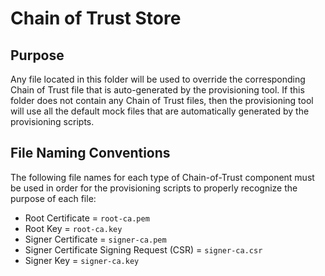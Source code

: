 # Chain of Trust Store

## Purpose

Any file located in this folder will be used to override the corresponding Chain of Trust file that is auto-generated by the provisioning tool.
If this folder does not contain any Chain of Trust files, then the provisioning tool will use all the default mock files that are automatically generated by the provisioning scripts.

## File Naming Conventions

The following file names for each type of Chain-of-Trust component must be used in order for the provisioning scripts to properly recognize the purpose of each file:

- Root Certificate = `root-ca.pem`
- Root Key = `root-ca.key`
- Signer Certificate = `signer-ca.pem`
- Signer Certificate Signing Request (CSR) = `signer-ca.csr`
- Signer Key = `signer-ca.key`
